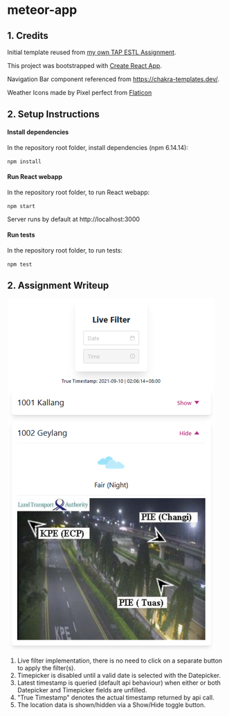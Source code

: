 # meteor-app

## 1. Credits

Initial template reused from [my own TAP ESTL Assignment](https://github.com/Permas-Teo/salary-app).

This project was bootstrapped with [Create React App](https://github.com/facebook/create-react-app).

Navigation Bar component referenced from https://chakra-templates.dev/.

Weather Icons made by Pixel perfect from [Flaticon](www.flaticon.com)

## 2. Setup Instructions

#### Install dependencies

In the repository root folder, install dependencies (npm 6.14.14):

`npm install`

#### Run React webapp

In the repository root folder, to run React webapp:

`npm start`

Server runs by default at http://localhost:3000

#### Run tests

In the repository root folder, to run tests:

`npm test`

## 2. Assignment Writeup

![Screenshot](public/pic.png)

1. Live filter implementation, there is no need to click on a separate button to apply the filter(s).
1. Timepicker is disabled until a valid date is selected with the Datepicker.
1. Latest timestamp is queried (default api behaviour) when either or both Datepicker and Timepicker fields are unfilled.
1. "True Timestamp" denotes the actual timestamp returned by api call.
1. The location data is shown/hidden via a Show/Hide toggle button.
